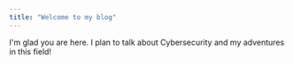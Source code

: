 ```yaml
---
title: "Welcome to my blog"
---
```


I'm glad you are here. I plan to talk about Cybersecurity and my adventures in this field!
